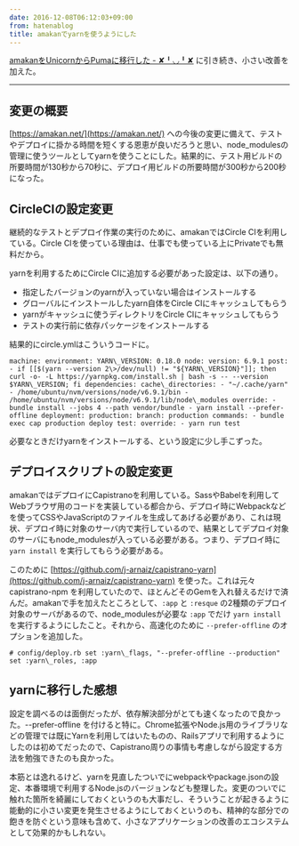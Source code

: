 ```yaml
---
date: 2016-12-08T06:12:03+09:00
from: hatenablog
title: amakanでyarnを使うようにした
---
```

[amakanをUnicornからPumaに移行した - ✘╹◡╹✘](http://r7kamura.hatenablog.com/entry/2016/12/08/001413) に引き続き、小さい改善を加えた。

* * *

## 変更の概要

[https://amakan.net/](https://amakan.net/) への今後の変更に備えて、テストやデプロイに掛かる時間を短くする恩恵が良いだろうと思い、node\_modulesの管理に使うツールとしてyarnを使うことにした。結果的に、テスト用ビルドの所要時間が130秒から70秒に、デプロイ用ビルドの所要時間が300秒から200秒になった。

## CircleCIの設定変更

継続的なテストとデプロイ作業の実行のために、amakanではCircle CIを利用している。Circle CIを使っている理由は、仕事でも使っている上にPrivateでも無料だから。

yarnを利用するためにCircle CIに追加する必要があった設定は、以下の通り。

- 指定したバージョンのyarnが入っていない場合はインストールする
- グローバルにインストールしたyarn自体をCircle CIにキャッシュしてもらう
- yarnがキャッシュに使うディレクトリをCircle CIにキャッシュしてもらう
- テストの実行前に依存パッケージをインストールする

結果的にcircle.ymlはこういうコードに。

```
machine: environment: YARN\_VERSION: 0.18.0 node: version: 6.9.1 post: - if [[$(yarn --version 2\>/dev/null) != "${YARN\_VERSION}"]]; then curl -o- -L https://yarnpkg.com/install.sh | bash -s -- --version $YARN\_VERSION; fi dependencies: cache\_directories: - "~/.cache/yarn" - /home/ubuntu/nvm/versions/node/v6.9.1/bin - /home/ubuntu/nvm/versions/node/v6.9.1/lib/node\_modules override: - bundle install --jobs 4 --path vendor/bundle - yarn install --prefer-offline deployment: production: branch: production commands: - bundle exec cap production deploy test: override: - yarn run test
```

必要なときだけyarnをインストールする、という設定に少し手こずった。

## デプロイスクリプトの設定変更

amakanではデプロイにCapistranoを利用している。SassやBabelを利用してWebブラウザ用のコードを実装している都合から、デプロイ時にWebpackなどを使ってCSSやJavaScriptのファイルを生成してあげる必要があり、これは現状、デプロイ時に対象のサーバ内で実行しているので、結果としてデプロイ対象のサーバにもnode\_modulesが入っている必要がある。つまり、デプロイ時に `yarn install` を実行してもらう必要がある。

このために [https://github.com/j-arnaiz/capistrano-yarn](https://github.com/j-arnaiz/capistrano-yarn) を使った。これは元々 capistrano-npm を利用していたので、ほとんどそのGemを入れ替えるだけで済んだ。amakanで手を加えたところとして、`:app` と `:resque` の2種類のデプロイ対象のサーバがあるので、node\_modulesが必要な `:app` でだけ `yarn install` を実行するようにしたこと。それから、高速化のために `--prefer-offline` のオプションを追加した。

```
# config/deploy.rb set :yarn\_flags, "--prefer-offline --production" set :yarn\_roles, :app
```

## yarnに移行した感想

設定を調べるのは面倒だったが、依存解決部分がとても速くなったので良かった。--prefer-offline を付けると特に。Chrome拡張やNode.js用のライブラリなどの管理では既にYarnを利用してはいたものの、Railsアプリで利用するようにしたのは初めてだったので、Capistrano周りの事情も考慮しながら設定する方法を勉強できたのも良かった。

本筋とは逸れるけど、yarnを見直したついでにwebpackやpackage.jsonの設定、本番環境で利用するNode.jsのバージョンなども整理した。変更のついでに触れた箇所を綺麗にしておくというのも大事だし、そういうことが起きるように能動的に小さい変更を発生させるようにしておくというのも、精神的な部分での飽きを防ぐという意味も含めて、小さなアプリケーションの改善のエコシステムとして効果的かもしれない。

